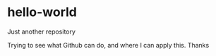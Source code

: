 # hello-world
Just another repository

Trying to see what Github can do, and where I can apply this.
Thanks
